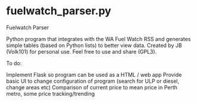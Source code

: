 # fuelwatch_parser.py
Fuelwatch Parser

Python program that integrates with the WA Fuel Watch RSS and generates simple tables (based on Python lists) to better view data. Created by JB (Volk101) for personal use. Feel free to use and share (GPL3).

To do:

Implement Flask so program can be used as a HTML / web app
Provide basic UI to change configuration of program (search for ULP or diesel, change areas etc)
Comparison of current price to mean price in Perth metro, some price tracking/trending
